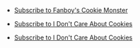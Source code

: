 

- [Subscribe to Fanboy's Cookie Monster](https://subscribe.adblockplus.org/?location=https%3A%2F%2Fsecure.fanboy.co.nz%2Ffanboy-cookiemonster.txt&title=Anti-Cookie%20List)

- [Subscribe to I Don't Care About Cookies](https://subscribe.adblockplus.org/?location=https%3A%2F%2Fwww.i-dont-care-about-cookies.eu%2Fabp%2F&title=I%20don%27t%20care%20about%20cookies)

- [Subscribe to I Don't Care About Cookies](https://subscribe.adblockplus.org/?location=https://raw.githubusercontent.com/vitoo/adblock-filters/master/filters.txt)


